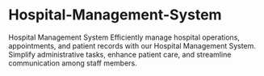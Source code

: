 # Hospital-Management-System
Hospital Management System  Efficiently manage hospital operations, appointments, and patient records with our Hospital Management System. Simplify administrative tasks, enhance patient care, and streamline communication among staff members.
